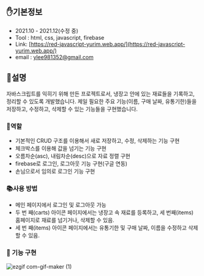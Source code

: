 ## ✋기본정보

- 2021.10 - 2021.12(수정 중)
- Tool : html, css, javascript, firebase
- Link: [https://red-javascript-yurim.web.app/](https://red-javascript-yurim.web.app/)
- email : ylee981352@gmail.com

## 🚩설명

자바스크립트를 익히기 위해 만든 프로젝트로서, 냉장고 안에 있는 재료들을 기록하고, 정리할 수 있도록 개발했습니다. 제일 필요한 주요 기능(이름, 구매 날짜, 유통기한)들을 저장하고, 수정하고, 삭제할 수 있는 기능들을 구현했습니다.

### 🎈역할

- 기본적인 CRUD 구조를 이용해서 새로 저장하고, 수정, 삭제하는 기능 구현
- 체크박스를 이용해 값을 넘기는 기능 구현
- 오름차순(asc), 내림차순(desc)으로 자료 정렬 구현
- firebase로 로그인, 로그아웃 기능 구현(구글 연동)
- 손님으로서 임의로 로그인 기능 구현

### 📚사용 방법

- 메인 페이지에서 로그인 및 로그아웃 가능
- 두 번 째(carts) 아이콘 페이지에서는 냉장고 속 재료를 등록하고, 세 번째(items) 홈페이지로 재료를 넘기거나, 삭제할 수 있음.
- 세 번 째(items) 아이콘 페이지에서는 유통기한 및 구매 날짜, 이름을 수정하고 삭제할 수 있음.

### 🤔 기능 구현
![ezgif com-gif-maker (1)](https://user-images.githubusercontent.com/87302599/171440062-c367efe8-82ca-4641-9bbb-0a91eb5b14d3.gif)
